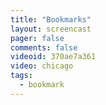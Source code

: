 ```yaml
---
title: "Bookmarks"
layout: screencast 
pager: false
comments: false
videoid: 370ae7a361
video: chicago
tags: 
  - bookmark
---
```

